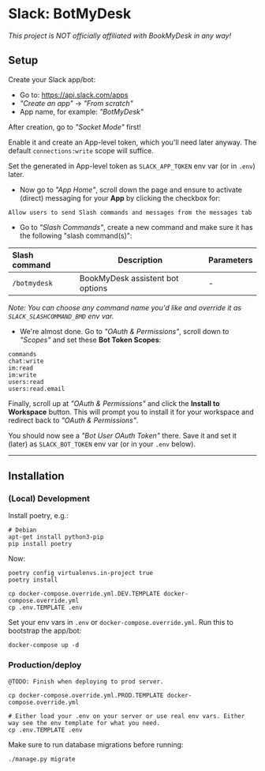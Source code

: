 # Slack: BotMyDesk
_This project is NOT officially affiliated with BookMyDesk in any way!_

## Setup
Create your Slack app/bot: 
- Go to: https://api.slack.com/apps
- _"Create an app"_ -> _"From scratch"_
- App name, for example: _"BotMyDesk"_

After creation, go to _"Socket Mode"_ first! 

Enable it and create an App-level token, which you'll need later anyway.
The default ``connections:write`` scope will suffice.

Set the generated in App-level token as ``SLACK_APP_TOKEN`` env var (or in ``.env``) later.


- Now go to _"App Home"_, scroll down the page and ensure to activate (direct) messaging for your **App** by clicking the checkbox for:
```
Allow users to send Slash commands and messages from the messages tab
```

- Go to _"Slash Commands"_, create a new command and make sure it has the following "slash command(s)":

| Slash command  | Description                      | Parameters                           |
|:---------------|----------------------------------|:-------------------------------------|
| `/botmydesk`   | BookMyDesk assistent bot options | -                                    |

_Note: You can choose any command name you'd like and override it as ``SLACK_SLASHCOMMAND_BMD`` env var._


- We're almost done. Go to _"OAuth & Permissions"_, scroll down to _"Scopes"_ and set these **Bot Token Scopes**:
```
commands
chat:write
im:read
im:write
users:read
users:read.email
```

Finally, scroll up at _"OAuth & Permissions"_ and click the **Install to Workspace** button.
This will prompt you to install it for your workspace and redirect back to _"OAuth & Permissions"_. 

You should now see a _"Bot User OAuth Token"_ there. Save it and set it (later) as ``SLACK_BOT_TOKEN`` env var (or in your ``.env`` below).


----

## Installation
### (Local) Development
Install poetry, e.g.:
```shell
# Debian
apt-get install python3-pip
pip install poetry
```

Now:
```shell
poetry config virtualenvs.in-project true
poetry install

cp docker-compose.override.yml.DEV.TEMPLATE docker-compose.override.yml
cp .env.TEMPLATE .env
```
Set your env vars in ``.env`` or ``docker-compose.override.yml``.
Run this to bootstrap the app/bot:

```shell
docker-compose up -d
```


### Production/deploy

```@TODO: Finish when deploying to prod server.```
```shell
cp docker-compose.override.yml.PROD.TEMPLATE docker-compose.override.yml

# Either load your .env on your server or use real env vars. Either way see the env template for what you need.
cp .env.TEMPLATE .env
```

Make sure to run database migrations before running:
```shell
./manage.py migrate
```
